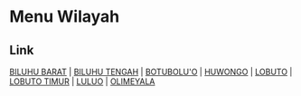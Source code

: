 # Menu Wilayah

## Link

[BILUHU BARAT](https://github.com/gigit-pemilu/pemilu-2024-75-gorontalo/tree/main/pilpres/hitung-suara/sub/75-gorontalo/sub/01-gorontalo/sub/20-biluhu/sub/2001-biluhu-barat)
 | 
[BILUHU TENGAH](https://github.com/gigit-pemilu/pemilu-2024-75-gorontalo/tree/main/pilpres/hitung-suara/sub/75-gorontalo/sub/01-gorontalo/sub/20-biluhu/sub/2003-biluhu-tengah)
 | 
[BOTUBOLU'O](https://github.com/gigit-pemilu/pemilu-2024-75-gorontalo/tree/main/pilpres/hitung-suara/sub/75-gorontalo/sub/01-gorontalo/sub/20-biluhu/sub/2007-botubolu'o)
 | 
[HUWONGO](https://github.com/gigit-pemilu/pemilu-2024-75-gorontalo/tree/main/pilpres/hitung-suara/sub/75-gorontalo/sub/01-gorontalo/sub/20-biluhu/sub/2005-huwongo)
 | 
[LOBUTO](https://github.com/gigit-pemilu/pemilu-2024-75-gorontalo/tree/main/pilpres/hitung-suara/sub/75-gorontalo/sub/01-gorontalo/sub/20-biluhu/sub/2002-lobuto)
 | 
[LOBUTO TIMUR](https://github.com/gigit-pemilu/pemilu-2024-75-gorontalo/tree/main/pilpres/hitung-suara/sub/75-gorontalo/sub/01-gorontalo/sub/20-biluhu/sub/2006-lobuto-timur)
 | 
[LULUO](https://github.com/gigit-pemilu/pemilu-2024-75-gorontalo/tree/main/pilpres/hitung-suara/sub/75-gorontalo/sub/01-gorontalo/sub/20-biluhu/sub/2004-luluo)
 | 
[OLIMEYALA](https://github.com/gigit-pemilu/pemilu-2024-75-gorontalo/tree/main/pilpres/hitung-suara/sub/75-gorontalo/sub/01-gorontalo/sub/20-biluhu/sub/2008-olimeyala)

